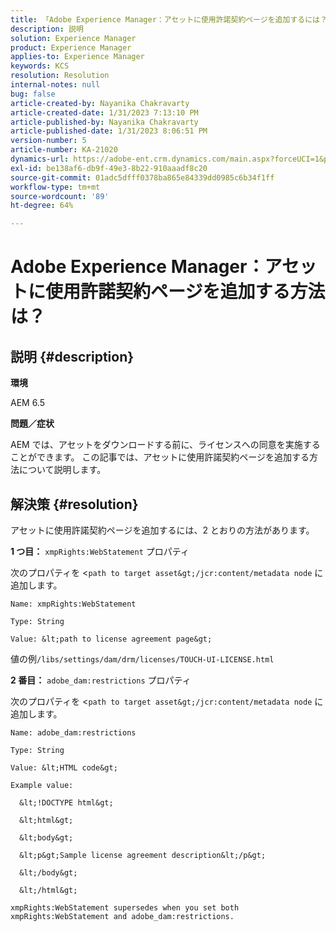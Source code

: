 ```yaml
---
title: 「Adobe Experience Manager：アセットに使用許諾契約ページを追加するには？」
description: 説明
solution: Experience Manager
product: Experience Manager
applies-to: Experience Manager
keywords: KCS
resolution: Resolution
internal-notes: null
bug: false
article-created-by: Nayanika Chakravarty
article-created-date: 1/31/2023 7:13:10 PM
article-published-by: Nayanika Chakravarty
article-published-date: 1/31/2023 8:06:51 PM
version-number: 5
article-number: KA-21020
dynamics-url: https://adobe-ent.crm.dynamics.com/main.aspx?forceUCI=1&pagetype=entityrecord&etn=knowledgearticle&id=dc6fd048-9ba1-ed11-aad1-6045bd0063aa
exl-id: be138af6-db9f-49e3-8b22-910aaadf8c20
source-git-commit: 01adc5dfff0378ba865e84339dd0985c6b34f1ff
workflow-type: tm+mt
source-wordcount: '89'
ht-degree: 64%

---
```


# Adobe Experience Manager：アセットに使用許諾契約ページを追加する方法は？

## 説明 {#description}


<b>環境</b>

AEM 6.5

<b>問題／症状</b>

AEM では、アセットをダウンロードする前に、ライセンスへの同意を実施することができます。 この記事では、アセットに使用許諾契約ページを追加する方法について説明します。


## 解決策 {#resolution}


アセットに使用許諾契約ページを追加するには、2 とおりの方法があります。

<b>1 つ目：</b> `xmpRights:WebStatement` プロパティ

次のプロパティを &lt;`path to target asset&gt;/jcr:content/metadata node` に追加します。


```
Name: xmpRights:WebStatement

Type: String

Value: &lt;path to license agreement page&gt;
```


値の例`/libs/settings/dam/drm/licenses/TOUCH-UI-LICENSE.html`

<b>2 番目：</b> `adobe_dam:restrictions` プロパティ

次のプロパティを &lt;`path to target asset&gt;/jcr:content/metadata node` に追加します。


```
Name: adobe_dam:restrictions

Type: String

Value: &lt;HTML code&gt;
```



```
Example value:

  &lt;!DOCTYPE html&gt;

  &lt;html&gt;

  &lt;body&gt;

  &lt;p&gt;Sample license agreement description&lt;/p&gt;

  &lt;/body&gt;

  &lt;/html&gt; 

xmpRights:WebStatement supersedes when you set both xmpRights:WebStatement and adobe_dam:restrictions.
```
